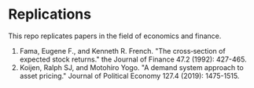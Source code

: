 # Replications

This repo replicates papers in the field of economics and finance.

1. Fama, Eugene F., and Kenneth R. French. "The cross‐section of expected stock returns." the Journal of Finance 47.2 (1992): 427-465.
2. Koijen, Ralph SJ, and Motohiro Yogo. "A demand system approach to asset pricing." Journal of Political Economy 127.4 (2019): 1475-1515.